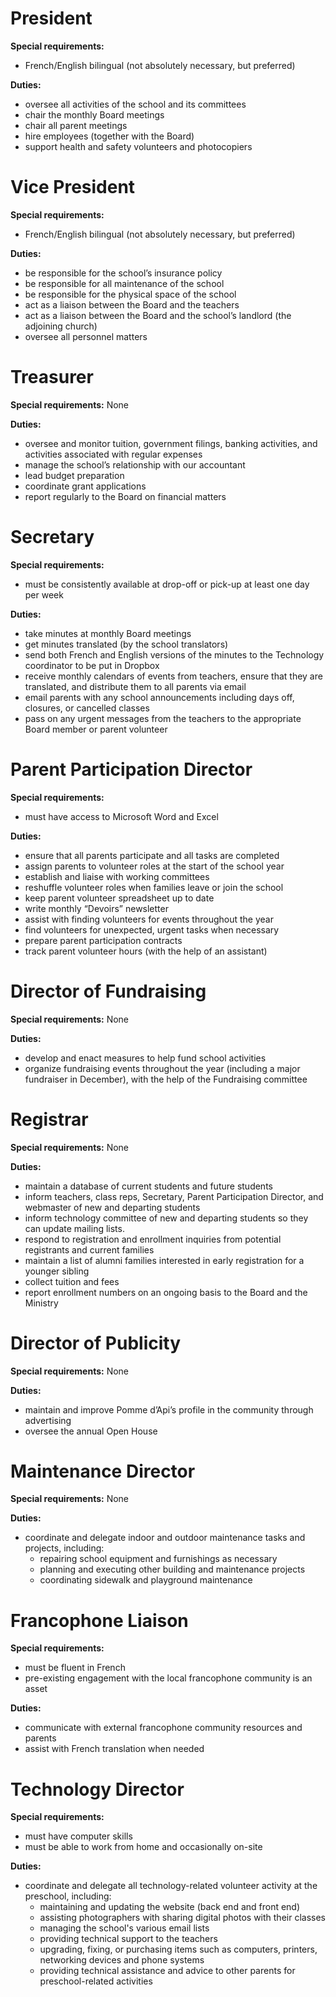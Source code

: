 # President

__Special requirements:__

* French/English bilingual (not absolutely necessary, but preferred)

__Duties:__

* oversee all activities of the school and its committees
* chair the monthly Board meetings
* chair all parent meetings
* hire employees (together with the Board)
* support health and safety volunteers and photocopiers

# Vice President

__Special requirements:__

* French/English bilingual (not absolutely necessary, but preferred)

__Duties:__

* be responsible for the school’s insurance policy
* be responsible for all maintenance of the school
* be responsible for the physical space of the school
* act as a liaison between the Board and the teachers
* act as a liaison between the Board and the school’s landlord (the
adjoining church)
* oversee all personnel matters

# Treasurer

__Special requirements:__ None

__Duties:__

* oversee and monitor tuition, government filings, banking
activities, and activities associated with regular expenses
* manage the school’s relationship with our accountant
* lead budget preparation
* coordinate grant applications
* report regularly to the Board on financial matters

# Secretary

__Special requirements:__

* must be consistently available at drop-off or pick-up at least one
day per week

__Duties:__

* take minutes at monthly Board meetings
* get minutes translated (by the school translators)
* send both French and English versions of the minutes to the
Technology coordinator to be put in Dropbox
* receive monthly calendars of events from teachers, ensure that
they are translated, and distribute them to all parents via email
* email parents with any school announcements including days off,
closures, or cancelled classes
* pass on any urgent messages from the teachers to the
appropriate Board member or parent volunteer

# Parent Participation Director

__Special requirements:__

* must have access to Microsoft Word and Excel

__Duties:__

* ensure that all parents participate and all tasks are completed
* assign parents to volunteer roles at the start of the school year
* establish and liaise with working committees
* reshuffle volunteer roles when families leave or join the school
* keep parent volunteer spreadsheet up to date
* write monthly “Devoirs” newsletter
* assist with finding volunteers for events throughout the year
* find volunteers for unexpected, urgent tasks when necessary
* prepare parent participation contracts
* track parent volunteer hours (with the help of an assistant)

# Director of Fundraising

__Special requirements:__ None

__Duties:__

* develop and enact measures to help fund school activities
* organize fundraising events throughout the year (including a
major fundraiser in December), with the help of the Fundraising
committee

# Registrar

__Special requirements:__ None

__Duties:__

* maintain a database of current students and future students
* inform teachers, class reps, Secretary, Parent Participation
Director, and webmaster of new and departing students
* inform technology committee of new and departing students so
they can update mailing lists.
* respond to registration and enrollment inquiries from potential
registrants and current families
* maintain a list of alumni families interested in early registration
for a younger sibling
* collect tuition and fees
* report enrollment numbers on an ongoing basis to the Board and
the Ministry

# Director of Publicity

__Special requirements:__ None

__Duties:__

* maintain and improve Pomme d’Api’s profile in the community
through advertising
* oversee the annual Open House

# Maintenance Director

__Special requirements:__ None

__Duties:__

* coordinate and delegate indoor and outdoor maintenance tasks and projects, including:
	* repairing school equipment and furnishings as necessary
	* planning and executing other building and maintenance projects
	* coordinating sidewalk and playground maintenance

# Francophone Liaison

__Special requirements:__

* must be fluent in French
* pre-existing engagement with the local francophone community is
an asset

__Duties:__

* communicate with external francophone community resources
and parents
* assist with French translation when needed

# Technology Director

__Special requirements:__

* must have computer skills
* must be able to work from home and occasionally on-site

__Duties:__

* coordinate and delegate all technology-related volunteer activity at the preschool, including:
	* maintaining and updating the website (back end and front end)
	* assisting photographers with sharing digital photos with their classes
	* managing the school's various email lists
	* providing technical support to the teachers
	* upgrading, fixing, or purchasing items such as computers, printers, networking devices and phone systems
	* providing technical assistance and advice to other parents for preschool-related activities
